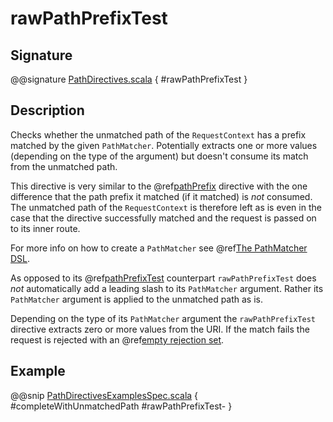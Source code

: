 # rawPathPrefixTest

## Signature

@@signature [PathDirectives.scala](../../../../../../../../../akka-http/src/main/scala/akka/http/scaladsl/server/directives/PathDirectives.scala) { #rawPathPrefixTest }

## Description

Checks whether the unmatched path of the `RequestContext` has a prefix matched by the given `PathMatcher`.
Potentially extracts one or more values (depending on the type of the argument) but doesn't consume its match from
the unmatched path.

This directive is very similar to the @ref[pathPrefix](pathPrefix.md) directive with the one difference that the path prefix
it matched (if it matched) is *not* consumed. The unmatched path of the `RequestContext` is therefore left as
is even in the case that the directive successfully matched and the request is passed on to its inner route.

For more info on how to create a `PathMatcher` see @ref[The PathMatcher DSL](../../path-matchers.md).

As opposed to its @ref[pathPrefixTest](pathPrefixTest.md) counterpart `rawPathPrefixTest` does *not* automatically add a leading slash
to its `PathMatcher` argument. Rather its `PathMatcher` argument is applied to the unmatched path as is.

Depending on the type of its `PathMatcher` argument the `rawPathPrefixTest` directive extracts zero or more values
from the URI. If the match fails the request is rejected with an @ref[empty rejection set](../../rejections.md#empty-rejections).

## Example

@@snip [PathDirectivesExamplesSpec.scala]($test$/scala/docs/http/scaladsl/server/directives/PathDirectivesExamplesSpec.scala) { #completeWithUnmatchedPath #rawPathPrefixTest- }